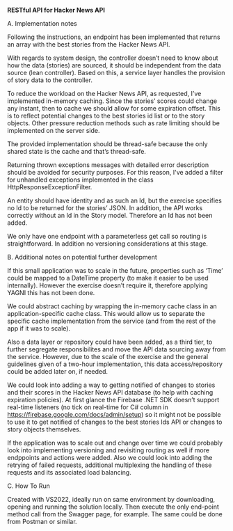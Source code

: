 **RESTful API for Hacker News API**

A. Implementation notes

Following the instructions, an endpoint has been implemented that returns an array with the best stories from the Hacker News API.

With regards to system design, the controller doesn’t need to know about how the data (stories) are sourced, it should be independent from the data source (lean controller). Based on this, a service layer handles the provision of story data to the controller.

To reduce the workload on the Hacker News API, as requested, I’ve implemented in-memory caching. Since the stories’ scores could change any instant, then to cache we should allow for some expiration offset. This is to reflect potential changes to the best stories id list or to the story objects. Other pressure reduction methods such as rate limiting should be implemented on the server side.

The provided implementation should be thread-safe because the only shared state is the cache and that’s thread-safe.

Returning thrown exceptions messages with detailed error description should be avoided for security purposes. For this reason, I've added a filter for unhandled exceptions implemented in the class HttpResponseExceptionFilter.

An entity should have identity and as such an Id, but the exercise specifies no Id to be returned for the stories’ JSON. In addition, the API works correctly without an Id in the Story model. Therefore an Id has not been added.

We only have one endpoint with a parameterless get call so routing is straightforward. In addition no versioning considerations at this stage.

B. Additional notes on potential further development

If this small application was to scale in the future, properties such as ‘Time’ could be mapped to a DateTime property (to make it easier to be used internally). However the exercise doesn’t require it, therefore applying YAGNI this has not been done.

We could abstract caching by wrapping the in-memory cache class in an application-specific cache class. This would allow us to separate the specific cache implementation from the service (and from the rest of the app if it was to scale).

Also a data layer or repository could have been added, as a third tier, to further segregate responsibilites and move the API data sourcing away from the service. However, due to the scale of the exercise and the general guidelines given of a two-hour implementation, this data access/repository could be added later on, if needed.

We could look into adding a way to getting notified of changes to stories and their scores in the Hacker News API database (to help with caching expiration policies). At first glance the Firebase .NET SDK doesn’t support real-time listeners (no tick on real-time for C# column in https://firebase.google.com/docs/admin/setup) so it might not be possible to use it to get notified of changes to the best stories Ids API or changes to story objects themselves.

If the application was to scale out and change over time we could probably look into implementing versioning and revisiting routing as well if more endppoints and actions were added. Also we could look into adding the retrying of failed requests, additional multiplexing the handling of these requests and its associated load balancing.

C. How To Run

Created with VS2022, ideally run on same environment by downloading, opening and running the solution locally. Then execute the only end-point method call from the Swagger page, for example. The same could be done from Postman or similar.
